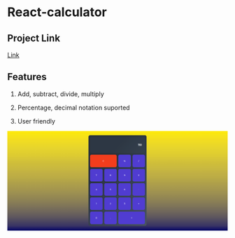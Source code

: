 # React-calculator

## Project Link
[Link](https://react-calculator-chi-amber.vercel.app/)

## Features
1. Add, subtract, divide, multiply 

2. Percentage, decimal notation suported

3. User friendly



![Capture](Capture.PNG)
